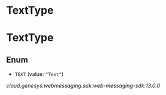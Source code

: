 # TextType


# TextType

## Enum


* `TEXT` (value: `"Text"`)




_cloud.genesys.webmessaging.sdk:web-messaging-sdk:13.0.0_
